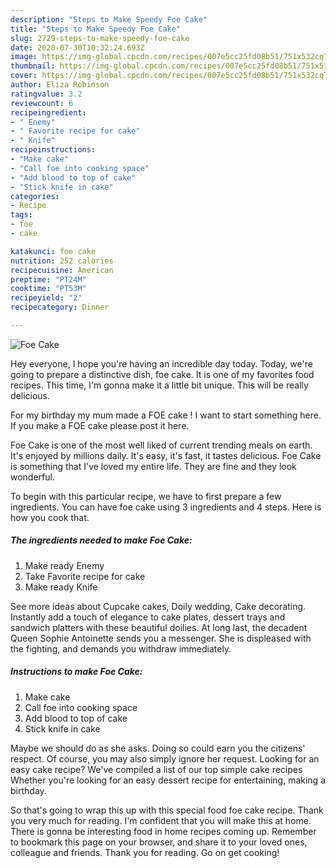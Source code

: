```yaml
---
description: "Steps to Make Speedy Foe Cake"
title: "Steps to Make Speedy Foe Cake"
slug: 2729-steps-to-make-speedy-foe-cake
date: 2020-07-30T10:32:24.693Z
image: https://img-global.cpcdn.com/recipes/007e5cc25fd08b51/751x532cq70/foe-cake-recipe-main-photo.jpg
thumbnail: https://img-global.cpcdn.com/recipes/007e5cc25fd08b51/751x532cq70/foe-cake-recipe-main-photo.jpg
cover: https://img-global.cpcdn.com/recipes/007e5cc25fd08b51/751x532cq70/foe-cake-recipe-main-photo.jpg
author: Eliza Robinson
ratingvalue: 3.2
reviewcount: 6
recipeingredient:
- " Enemy"
- " Favorite recipe for cake"
- " Knife"
recipeinstructions:
- "Make cake"
- "Call foe into cooking space"
- "Add blood to top of cake"
- "Stick knife in cake"
categories:
- Recipe
tags:
- foe
- cake

katakunci: foe cake 
nutrition: 252 calories
recipecuisine: American
preptime: "PT24M"
cooktime: "PT53M"
recipeyield: "2"
recipecategory: Dinner

---
```



![Foe Cake](https://img-global.cpcdn.com/recipes/007e5cc25fd08b51/751x532cq70/foe-cake-recipe-main-photo.jpg)

Hey everyone, I hope you're having an incredible day today. Today, we're going to prepare a distinctive dish, foe cake. It is one of my favorites food recipes. This time, I'm gonna make it a little bit unique. This will be really delicious.

For my birthday my mum made a FOE cake ! I want to start something here. If you make a FOE cake please post it here.

Foe Cake is one of the most well liked of current trending meals on earth. It's enjoyed by millions daily. It's easy, it's fast, it tastes delicious. Foe Cake is something that I've loved my entire life. They are fine and they look wonderful.


To begin with this particular recipe, we have to first prepare a few ingredients. You can have foe cake using 3 ingredients and 4 steps. Here is how you cook that.

<!--inarticleads1-->

##### The ingredients needed to make Foe Cake:

1. Make ready  Enemy
1. Take  Favorite recipe for cake
1. Make ready  Knife


See more ideas about Cupcake cakes, Doily wedding, Cake decorating. Instantly add a touch of elegance to cake plates, dessert trays and sandwich platters with these beautiful doilies. At long last, the decadent Queen Sophie Antoinette sends you a messenger. She is displeased with the fighting, and demands you withdraw immediately. 

<!--inarticleads2-->

##### Instructions to make Foe Cake:

1. Make cake
1. Call foe into cooking space
1. Add blood to top of cake
1. Stick knife in cake


Maybe we should do as she asks. Doing so could earn you the citizens&#39; respect. Of course, you may also simply ignore her request. Looking for an easy cake recipe? We&#39;ve compiled a list of our top simple cake recipes Whether you&#39;re looking for an easy dessert recipe for entertaining, making a birthday. 

So that's going to wrap this up with this special food foe cake recipe. Thank you very much for reading. I'm confident that you will make this at home. There is gonna be interesting food in home recipes coming up. Remember to bookmark this page on your browser, and share it to your loved ones, colleague and friends. Thank you for reading. Go on get cooking!
